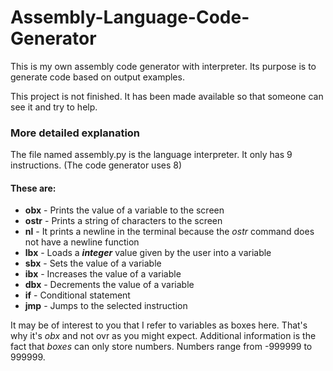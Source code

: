 # Assembly-Language-Code-Generator
This is my own assembly code generator with interpreter. Its purpose is to generate code based on output examples.

This project is not finished. It has been made available so that someone can see it and try to help.

### More detailed explanation
The file named assembly.py is the language interpreter. It only has 9 instructions. (The code generator uses 8)

#### These are:
* **obx** - Prints the value of a variable to the screen
* **ostr** - Prints a string of characters to the screen
* **nl** - It prints a newline in the terminal because the *ostr* command does not have a newline function
* **lbx** - Loads a **_integer_** value given by the user into a variable
* **sbx** - Sets the value of a variable
* **ibx** - Increases the value of a variable
* **dbx** - Decrements the value of a variable
* **if** - Conditional statement
* **jmp** - Jumps to the selected instruction

It may be of interest to you that I refer to variables as boxes here. That's why it's *obx* and not ovr as you might expect. Additional information is the fact that *boxes* can only store numbers. Numbers range from -999999 to 999999.
